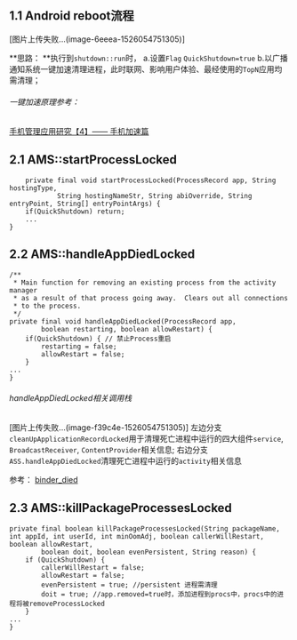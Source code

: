 ## 1.1 Android reboot流程
[图片上传失败...(image-6eeea-1526054751305)]

**思路：  **执行到`shutdown::run`时，
a.设置`Flag` `QuickShutdown=true`
b.以广播通知系统一键加速清理进程，此时联网、影响用户体验、最经使用的`TopN`应用均需清理；
###### 一键加速原理参考：
[手机管理应用研究【4】—— 手机加速篇](https://blog.csdn.net/zhgxhuaa/article/details/34097509 "手机管理应用研究")

## 2.1 AMS::startProcessLocked
```
    private final void startProcessLocked(ProcessRecord app, String hostingType,
            String hostingNameStr, String abiOverride, String entryPoint, String[] entryPointArgs) {
    if(QuickShutdown) return;
    ...
}
```

## 2.2 AMS::handleAppDiedLocked
```
/**
 * Main function for removing an existing process from the activity manager
 * as a result of that process going away.  Clears out all connections
 * to the process.
 */
private final void handleAppDiedLocked(ProcessRecord app,
        boolean restarting, boolean allowRestart) {
    if(QuickShutdown) { // 禁止Process重启
        restarting = false;
        allowRestart = false;
    }
...
}
```
###### handleAppDiedLocked相关调用栈
[图片上传失败...(image-f39c4e-1526054751305)]
左边分支`cleanUpApplicationRecordLocked`用于清理死亡进程中运行的四大组件`service`, `BroadcastReceiver`, `ContentProvider`相关信息; 
右边分支`ASS.handleAppDiedLocked`清理死亡进程中运行的`activity`相关信息

参考：
[binder_died](http://gityuan.com/2016/10/02/binder-died/ "binder_died")

## 2.3 AMS::killPackageProcessesLocked
```
private final boolean killPackageProcessesLocked(String packageName, int appId, int userId, int minOomAdj, boolean callerWillRestart, boolean allowRestart,
        boolean doit, boolean evenPersistent, String reason) {
    if (QuickShutdown) {
        callerWillRestart = false;
        allowRestart = false;
        evenPersistent = true; //persistent 进程需清理
        doit = true; //app.removed=true时，添加进程到procs中，procs中的进程将被removeProcessLocked
    }
...
}
```
